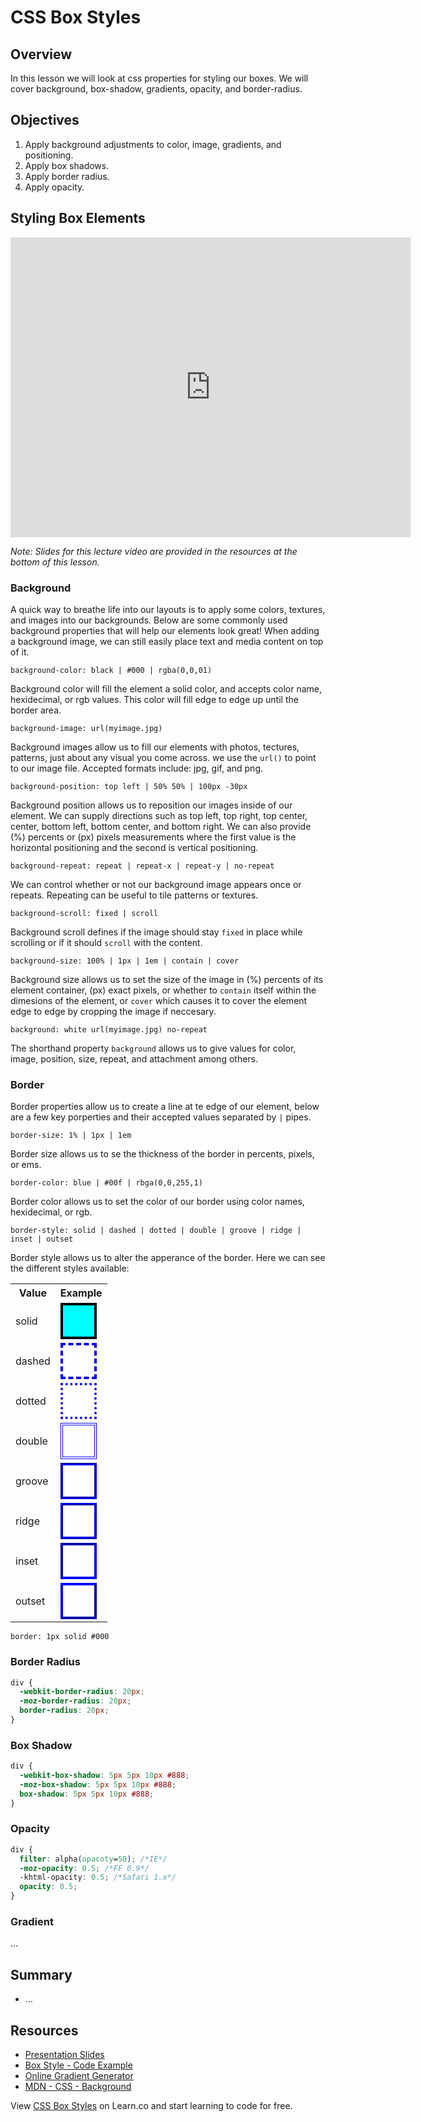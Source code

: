 # CSS Box Styles

## Overview

In this lesson we will look at css properties for styling our boxes. We will cover background, box-shadow, gradients, opacity, and border-radius.

## Objectives

1. Apply background adjustments to color, image, gradients, and positioning.
2. Apply box shadows.
3. Apply border radius.
4. Apply opacity.

## Styling Box Elements

<iframe width="640" height="480" src="https://www.youtube.com/embed/T2AEbixxGRM?rel=0" frameborder="0" allowfullscreen></iframe>

*Note: Slides for this lecture video are provided in the resources at the bottom of this lesson.*

### Background

A quick way to breathe life into our layouts is to apply some colors, textures, and images into our backgrounds. Below are some commonly used background properties that will help our elements look great! When adding a background image, we can still easily place text and media content on top of it.

`background-color: black | #000 | rgba(0,0,01)`

Background color will fill the element a solid color, and accepts color name, hexidecimal, or rgb values. This color will fill edge to edge up until the border area.

`background-image: url(myimage.jpg)`

Background images allow us to fill our elements with photos, tectures, patterns, just about any visual you come across. we use the `url()` to point to our image file. Accepted formats include: jpg, gif, and png.

`background-position: top left | 50% 50% | 100px -30px`

Background position allows us to reposition our images inside of our element. We can supply directions such as top left, top right, top center, center, bottom left, bottom center, and bottom right. We can also provide (%) percents or (px) pixels measurements where the first value is the horizontal positioning and the second is vertical positioning. 

`background-repeat: repeat | repeat-x | repeat-y | no-repeat`

We can control whether or not our background image appears once or repeats. Repeating can be useful to tile patterns or textures.

`background-scroll: fixed | scroll`

Background scroll defines if the image should stay `fixed` in place while scrolling or if it should `scroll` with the content.

`background-size: 100% | 1px | 1em | contain | cover`

Background size allows us to set the size of the image in (%) percents of its element container, (px) exact pixels, or whether to `contain` itself within the dimesions of the element, or `cover` which causes it to cover the element edge to edge by cropping the image if neccesary.

`background: white url(myimage.jpg) no-repeat`

The shorthand property `background` allows us to give values for color, image, position, size, repeat, and attachment among others.

### Border

Border properties allow us to create a line at te edge of our element, below are a few key porperties and their accepted values separated by `|` pipes.

`border-size: 1% | 1px | 1em`

Border size allows us to se the thickness of the border in percents, pixels, or ems.

`border-color: blue | #00f | rbga(0,0,255,1)`

Border color allows us to set the color of our border using color names, hexidecimal, or rgb.

`border-style: solid | dashed | dotted | double | groove | ridge | inset | outset`

Border style allows us to alter the apperance of the border. Here we can see the different styles available:

<table>
  <tr>
    <th>Value</th><th>Example</th>
  </tr>
  <tr>
    <td>solid</td>
    <td><div style="width:50px;height:50px;background:aqua;border:4px solid black;"></div></td>
  </tr>
  <tr>
    <td>dashed</td>
    <td><div style="width:50px;height:50px;border:4px dashed blue;"></div></td>
  </tr>
  <tr>
    <td>dotted</td>
    <td><div style="width:50px;height:50px;border:4px dotted blue;"></div></td>
  </tr>
  <tr>
    <td>double</td>
    <td><div style="width:50px;height:50px;border:4px double blue;"></div></td>
  </tr>
  <tr>
    <td>groove</td>
    <td><div style="width:50px;height:50px;border:4px groove blue;"></div></td>
  </tr>
  <tr>
    <td>ridge</td>
    <td><div style="width:50px;height:50px;border:4px ridge blue;"></div></td>
  </tr>
  <tr>
    <td>inset</td>
    <td><div style="width:50px;height:50px;border:4px inset blue;"></div></td>
  </tr>
  <tr>
    <td>outset</td>
    <td><div style="width:50px;height:50px;border:4px outset blue;"></div></td>
  </tr>
</table>

`border: 1px solid #000`

### Border Radius

```css
div {
  -webkit-border-radius: 20px;
  -moz-border-radius: 20px;
  border-radius: 20px;
}
```

### Box Shadow

```css
div {
  -webkit-box-shadow: 5px 5px 10px #888;
  -moz-box-shadow: 5px 5px 10px #888;
  box-shadow: 5px 5px 10px #888;
}
```

### Opacity

```css
div {
  filter: alpha(opacoty=50); /*IE*/
  -moz-opacity: 0.5; /*FF 0.9*/
  -khtml-opacity: 0.5; /*Safari 1.x*/
  opacity: 0.5;
}
```

### Gradient

...

## Summary

- ...

## Resources

- [Presentation Slides](https://docs.google.com/presentation/d/1NIXi8WE9PfQtYgAnFhCRQ64RK_cw2hDT2sUeG4puLuo/edit?usp=sharing)
- [Box Style - Code Example](http://jsfiddle.net/flatiron_school/wsNXW/1/)
- [Online Gradient Generator](http://www.colorzilla.com/gradient-editor/)
- [MDN - CSS - Background](https://developer.mozilla.org/en-US/docs/Web/CSS/background)

<p data-visibility='hidden'>View <a href='https://learn.co/lessons/fe-box-styles' title='CSS Box Styles ~ 20min'>CSS Box Styles</a> on Learn.co and start learning to code for free.</p>
